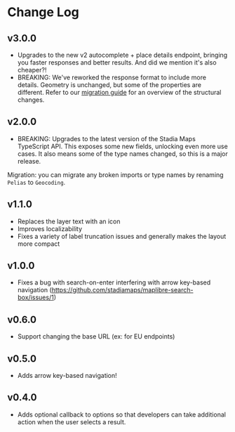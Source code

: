 # Change Log

## v3.0.0

- Upgrades to the new v2 autocomplete + place details endpoint, bringing you faster responses and better results.
  And did we mention it's also cheaper?!
- BREAKING: We've reworked the response format to include more details.
  Geometry is unchanged, but some of the properties are different.
  Refer to our [migration guide](https://docs.stadiamaps.com/geocoding-search-autocomplete/v2-api-migration-guide/)
  for an overview of the structural changes.

## v2.0.0

- BREAKING: Upgrades to the latest version of the Stadia Maps TypeScript API. This exposes some new fields, unlocking even more use cases. It also means some of the type names changed, so this is a major release.

Migration: you can migrate any broken imports or type names by renaming `Pelias` to `Geocoding`.

## v1.1.0

- Replaces the layer text with an icon
- Improves localizability
- Fixes a variety of label truncation issues and generally makes the layout more compact

## v1.0.0

- Fixes a bug with search-on-enter interfering with arrow key-based navigation (https://github.com/stadiamaps/maplibre-search-box/issues/1)

## v0.6.0

- Support changing the base URL (ex: for EU endpoints)

## v0.5.0

- Adds arrow key-based navigation!

## v0.4.0

- Adds optional callback to options so that developers can take additional action when the user selects a result.
